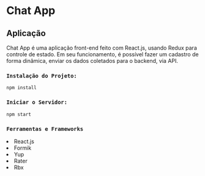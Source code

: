 # Chat App

## Aplicação
Chat App é uma aplicação front-end feito com React.js, usando Redux para controle de estado.
Em seu funcionamento, é possível fazer um cadastro de forma dinâmica, enviar os dados coletados para o backend, via API.

### `Instalação do Projeto:`

```
npm install
```
### `Iniciar o Servidor:`

```
npm start
```

### `Ferramentas e Frameworks`
<li>React.js</li>
<li>Formik</li>
<li>Yup</li>
<li>Rater</li>
<li>Rbx</li>